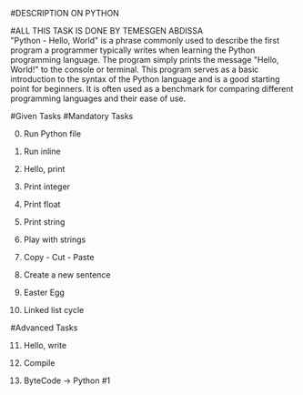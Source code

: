#DESCRIPTION ON PYTHON

#ALL THIS TASK IS DONE BY TEMESGEN ABDISSA  
"Python - Hello, World" is a phrase commonly used to describe the first program a programmer typically writes when learning the Python programming language. The program simply prints the message "Hello, World!" to the console or terminal. This program serves as a basic introduction to the syntax of the Python language and is a good starting point for beginners. It is often used as a benchmark for comparing different programming languages and their ease of use.

#Given Tasks
#Mandatory Tasks

0. Run Python file

1. Run inline

2. Hello, print

3. Print integer

4. Print float

5. Print string

6. Play with strings

7. Copy - Cut - Paste

8. Create a new sentence 

9. Easter Egg

10. Linked list cycle


#Advanced Tasks

11. Hello, write

12. Compile

13. ByteCode -> Python #1


